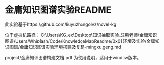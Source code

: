 # 金庸知识图谱实验README
此实验基于https://github.com/liuyuzhangolvz/novel-kg

位于虚拟机路径：
C:\Users\KG_ex\Desktop\知识抽取实验_汪鹏老师\金庸知识图谱/Users/Whip1ash/Code/KnowledgeMapReadme/0x01 环境及实验/金庸知识图谱/金庸知识图谱实验环境搭建及复现-mingxu.geng.md

project/金庸知识图谱构建文档.pdf 为使用说明，适用于window版本。




